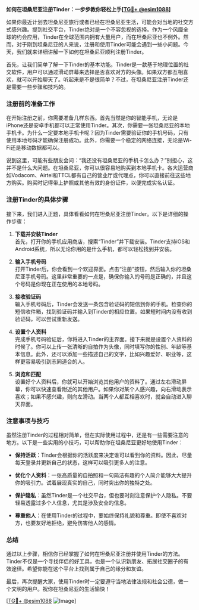 **如何在坦桑尼亚注册Tinder：一步步教你轻松上手[[TG💪+ @esim1088](https://t.me/s/esim1088)]**

如果你最近计划去坦桑尼亚旅行或者已经在坦桑尼亚生活，可能会对当地的社交方式感兴趣。提到社交平台，Tinder绝对是一个不容忽视的选择。作为一个风靡全球的约会应用，Tinder在全球范围内拥有大量用户，而在坦桑尼亚也不例外。然而，对于刚到坦桑尼亚的人来说，注册和使用Tinder可能会遇到一些小问题。今天，我们就来详细讲解一下如何在坦桑尼亚顺利注册Tinder。

首先，让我们简单了解一下Tinder的基本功能。Tinder是一款基于地理位置的社交软件，用户可以通过滑动屏幕来选择是否喜欢对方的头像。如果双方都互相喜欢，就可以开始聊天了。听起来是不是很简单？不过，在坦桑尼亚注册Tinder还是需要一些步骤和技巧的。

### 注册前的准备工作

在开始注册之前，你需要准备几样东西。首先当然是你的智能手机，无论是iPhone还是安卓手机都可以正常使用Tinder。其次，你需要一张坦桑尼亚的本地手机卡。为什么一定要本地手机卡呢？因为Tinder需要验证你的手机号码，只有使用本地号码才能确保注册成功。此外，你需要一个稳定的网络连接，无论是Wi-Fi还是移动数据都可以。

说到这里，可能有些朋友会问：“我还没有坦桑尼亚的手机卡怎么办？”别担心，这并不是什么大问题。在坦桑尼亚，你可以很容易地购买到本地手机卡。各大运营商如Vodacom、Airtel和TTCL都有自己的营业厅或代理点，你可以直接前往这些地方购买。购买时记得带上护照或其他有效的身份证件，以便完成实名认证。

### 注册Tinder的具体步骤

接下来，我们进入正题，具体看看如何在坦桑尼亚注册Tinder。以下是详细的操作步骤：

1. **下载并安装Tinder**  
   首先，打开你的手机应用商店，搜索“Tinder”并下载安装。Tinder支持iOS和Android系统，所以无论你用的是什么手机，都可以轻松找到并安装。

2. **输入手机号码**  
   打开Tinder后，你会看到一个欢迎界面。点击“注册”按钮，然后输入你的坦桑尼亚手机号码。这里非常重要的一点是，确保你输入的号码是正确的，并且这个号码是你现在正在使用的本地号码。

3. **接收验证码**  
   输入手机号码后，Tinder会发送一条包含验证码的短信到你的手机。检查你的短信收件箱，找到验证码并输入到Tinder的相应位置。如果短时间内没有收到验证码，可以尝试重新发送。

4. **设置个人资料**  
   完成手机号码验证后，你将进入Tinder的主界面。接下来就是设置个人资料的时候了。你可以上传一张清晰的自拍作为头像，同时填写你的性别、年龄等基本信息。此外，还可以添加一些描述自己的文字，比如兴趣爱好、职业等，这样更容易吸引到志同道合的人。

5. **浏览和匹配**  
   设置好个人资料后，你就可以开始浏览其他用户的资料了。通过左右滑动屏幕，你可以快速查看附近的其他用户。如果你对某个人感兴趣，向右滑动表示喜欢；如果不感兴趣，则向左滑动。当两个人都互相喜欢时，就会自动进入聊天界面。

### 注意事项与技巧

虽然注册Tinder的过程相对简单，但在实际使用过程中，还是有一些需要注意的地方。以下是一些实用的小技巧，可以帮助你在坦桑尼亚更好地使用Tinder：

- **保持活跃**：Tinder会根据你的活跃度来决定谁可以看到你的资料。因此，尽量每天登录并更新自己的状态，这样可以吸引更多人的注意。
  
- **优化个人资料**：一张高质量的自拍照和一句简洁有趣的个人简介能够大大提升你的吸引力。试着展现真实的自己，同时突出你的独特之处。

- **保护隐私**：虽然Tinder是一个社交平台，但也要时刻注意保护个人隐私。不要轻易透露过多个人信息，尤其是涉及安全的信息。

- **尊重他人**：在使用Tinder的过程中，要始终保持礼貌和尊重。即使不喜欢对方，也要友好地拒绝，避免伤害他人的感情。

### 总结

通过以上步骤，相信你已经掌握了如何在坦桑尼亚注册并使用Tinder的方法。Tinder不仅是一个寻找伴侣的好工具，也是一个认识新朋友、拓展社交圈子的有效途径。希望你能在这个平台上找到属于自己的缘分和友谊。

最后，再次提醒大家，使用Tinder时一定要遵守当地法律法规和社会公德，做一个文明的用户。祝你在坦桑尼亚的生活愉快！

[[TG💪+ @esim1088](https://t.me/s/esim1088) ![Image](https://i.postimg.cc/4NQfJmqS/Snipaste-2025-05-13-00-14-12.png)]